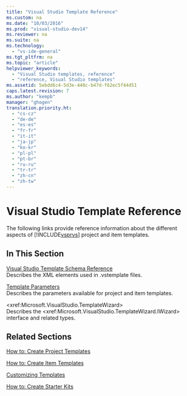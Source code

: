 ```yaml
---
title: "Visual Studio Template Reference"
ms.custom: na
ms.date: "10/03/2016"
ms.prod: "visual-studio-dev14"
ms.reviewer: na
ms.suite: na
ms.technology: 
  - "vs-ide-general"
ms.tgt_pltfrm: na
ms.topic: "article"
helpviewer_keywords: 
  - "Visual Studio templates, reference"
  - "reference, Visual Studio templates"
ms.assetid: 5ebdd6c4-5d3e-448c-b47d-f62ec5f44d51
caps.latest.revision: 7
ms.author: "kempb"
manager: "ghogen"
translation.priority.ht: 
  - "cs-cz"
  - "de-de"
  - "es-es"
  - "fr-fr"
  - "it-it"
  - "ja-jp"
  - "ko-kr"
  - "pl-pl"
  - "pt-br"
  - "ru-ru"
  - "tr-tr"
  - "zh-cn"
  - "zh-tw"
---
```

# Visual Studio Template Reference
The following links provide reference information about the different aspects of [!INCLUDE[vsprvs](../dv_TeamTestALM/includes/vsprvs_md.md)] project and item templates.  
  
## In This Section  
 [Visual Studio Template Schema Reference](../Topic/Visual%20Studio%20Template%20Schema%20Reference.md)  
 Describes the XML elements used in .vstemplate files.  
  
 [Template Parameters](../VS_IDE/template-parameters.md)  
 Describes the parameters available for project and item templates.  
  
 \<xref:Microsoft.VisualStudio.TemplateWizard>  
 Describes the \<xref:Microsoft.VisualStudio.TemplateWizard.IWizard> interface and related types.  
  
## Related Sections  
 [How to: Create Project Templates](../VS_IDE/how-to--create-project-templates.md)  
  
 [How to: Create Item Templates](../VS_IDE/how-to--create-item-templates.md)  
  
 [Customizing Templates](../VS_IDE/customizing-project-and-item-templates.md)  
  
 [How to: Create Starter Kits](../VS_IDE/how-to--create-starter-kits.md)